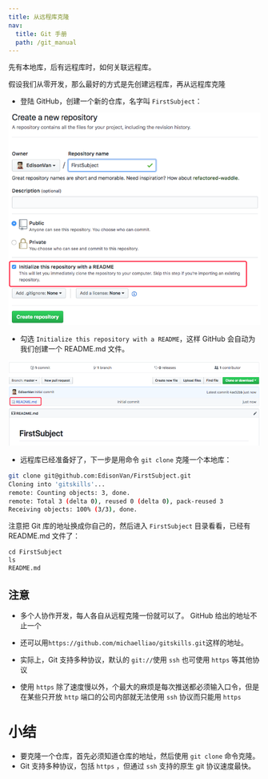 ```yaml
---
title: 从远程库克隆
nav:
  title: Git 手册
  path: /git_manual
---
```


先有本地库，后有远程库时，如何关联远程库。

假设我们从零开发，那么最好的方式是先创建远程库，再从远程库克隆

- 登陆 GitHub，创建一个新的仓库，名字叫 `FirstSubject`：

![9-1](../../assets/9-1.png)

- 勾选 `Initialize this repository with a README`，这样 GitHub 会自动为我们创建一个 README.md 文件。

![9-2](../../assets/9-2.png)

- 远程库已经准备好了，下一步是用命令 `git clone` 克隆一个本地库：

```bash
git clone git@github.com:EdisonVan/FirstSubject.git
Cloning into 'gitskills'...
remote: Counting objects: 3, done.
remote: Total 3 (delta 0), reused 0 (delta 0), pack-reused 3
Receiving objects: 100% (3/3), done.
```

注意把 Git 库的地址换成你自己的，然后进入 `FirstSubject` 目录看看，已经有 README.md 文件了：

```
cd FirstSubject
ls
README.md
```

## 注意

- 多个人协作开发，每人各自从远程克隆一份就可以了。
  GitHub 给出的地址不止一个

- 还可以用`https://github.com/michaelliao/gitskills.git`这样的地址。

- 实际上，Git 支持多种协议，默认的 `git://`使用 `ssh` 也可使用 `https` 等其他协议

- 使用 `https` 除了速度慢以外，个最大的麻烦是每次推送都必须输入口令，但是在某些只开放 `http` 端口的公司内部就无法使用 `ssh` 协议而只能用 `https`

# 小结

- 要克隆一个仓库，首先必须知道仓库的地址，然后使用 `git clone` 命令克隆。
- Git 支持多种协议，包括 `https` ，但通过 `ssh` 支持的原生 git 协议速度最快。
